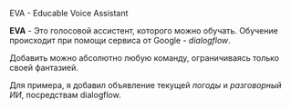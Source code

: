 EVA - Educable Voice Assistant

**EVA** - Это голосовой ассистент, которого можно обучать.
Обучение происходит при помощи сервиса от Google - _dialogflow_.


Добавить можно абсолютно любую команду, ограничиваясь только своей фантазией.

Для примера, я добавил объявление текущей _погоды_ и _разговорный ИИ_, посредствам dialogflow.

